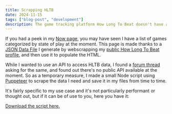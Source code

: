 ```yaml
---
title: Scrapping HLTB
date: 2024-11-15
tags: ["blog-post", "development"]
description: The game tracking platform How Long To Beat doesn't have a public facing API, so I've made a JS script to scrap my public profile for my Now page.
---
```


If you had a peek in my [Now page](/now), you may have seen I have a list of games categorized by state of play at the moment. This page is made thanks to a [JSON Data File](https://www.11ty.dev/docs/data-global/) I generate by webscrapping my [public How Long To Beat profile](https://howlongtobeat.com/user/KuluGary), and then use it to populate the HTML.

While I wanted to use an API to access HLTB data, I found a [forum thread](https://howlongtobeat.com/forum/thread/807/1) asking for the same, and found out there's no public API available at the moment. So as a temporary measure, I made a small Node script using [Puppeteer](https://pptr.dev/) to scrape the data I need and save it in my files from time to time.

It's fairly specific to my use case and it's not particularly performant or thought out, but if it can be of use to you, here you have it:

<a href="/assets/files/dump-games.js" download>Download the script here.</a>
